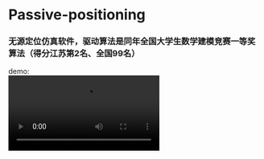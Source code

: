 # Passive-positioning
### 无源定位仿真软件，驱动算法是同年全国大学生数学建模竞赛一等奖算法（得分江苏第2名、全国99名）
demo:\
![demo](https://github.com/BGMLoveWCJ/Passive-positioning/blob/main/demo.mp4)
